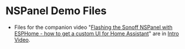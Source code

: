 # NSPanel Demo Files

* Files for the companion video "[Flashing the Sonoff NSPanel with ESPHome - how to get a custom UI for Home Assistant](https://youtu.be/Kdf6W_Ied4o)" are in [Intro Video](https://github.com/masto/NSPanel-Demo-Files/tree/main/Intro%20Video).
